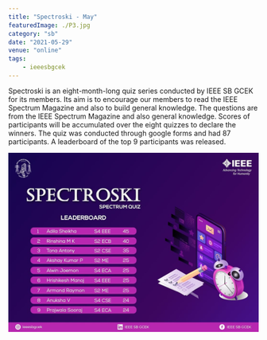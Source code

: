 ```yaml
---
title: "Spectroski - May"
featuredImage: ./P3.jpg
category: "sb"
date: "2021-05-29"
venue: "online"
tags:
    - ieeesbgcek
---
```

Spectroski is an eight-month-long quiz series conducted by IEEE SB GCEK for its members. Its aim is to encourage our members to read the IEEE Spectrum Magazine and also to build general knowledge. The questions are from the IEEE Spectrum Magazine and also general knowledge. Scores of participants will be accumulated over the eight quizzes to declare the winners. The quiz was conducted through google forms and had 87 participants. A leaderboard of the top 9 participants was released.

![Spectroski - May](./P4.jpg)

        